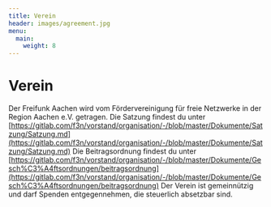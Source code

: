 ```yaml
---
title: Verein
header: images/agreement.jpg
menu:
  main:
    weight: 8
---
```


# Verein
Der Freifunk Aachen wird vom Fördervereinigung für freie Netzwerke in der Region Aachen e.V. getragen.
Die Satzung findest du unter [https://gitlab.com/f3n/vorstand/organisation/-/blob/master/Dokumente/Satzung/Satzung.md](https://gitlab.com/f3n/vorstand/organisation/-/blob/master/Dokumente/Satzung/Satzung.md)
Die Beitragsordnung findest du unter [https://gitlab.com/f3n/vorstand/organisation/-/blob/master/Dokumente/Gesch%C3%A4ftsordnungen/beitragsordnung](https://gitlab.com/f3n/vorstand/organisation/-/blob/master/Dokumente/Gesch%C3%A4ftsordnungen/beitragsordnung)
Der Verein ist gemeinnützig und darf Spenden entgegennehmen, die steuerlich absetzbar sind.
